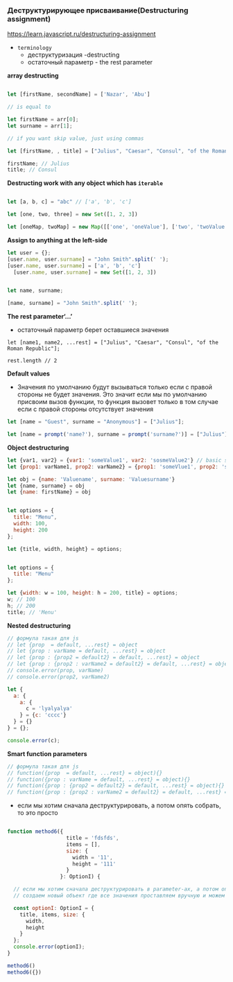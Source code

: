 ### Деструктурирующее присваивание(Destructuring assignment)

https://learn.javascript.ru/destructuring-assignment

- `terminology`
    - деструктуризация -destructing
    - остаточный параметр - the rest parameter

**array destructing**

```js

let [firstName, secondName] = ['Nazar', 'Abu']

// is equal to 

let firstName = arr[0];
let surname = arr[1];

// if you want skip value, just using commas

let [firstName, , title] = ["Julius", "Caesar", "Consul", "of the Roman Republic"];

firstName; // Julius
title; // Consul


```

**Destructing work with any object which has `iterable`**

```js

let [a, b, c] = "abc" // ['a', 'b', 'c']

let [one, two, three] = new Set([1, 2, 3])

let [oneMap, twoMap] = new Map([['one', 'oneValue'], ['two', 'twoValue']])

```

**Assign to anything at the left-side**

```js
let user = {};
[user.name, user.surname] = "John Smith".split(' ');
[user.name, user.surname] = ['a', 'b', 'c']
  [user.name, user.surname] = new Set([1, 2, 3])


let name, surname;

[name, surname] = "John Smith".split(' ');

```

**The rest parameter‘…’**

- остаточный параметр берет оставшиеся значения

```
let [name1, name2, ...rest] = ["Julius", "Caesar", "Consul", "of the Roman Republic"];

rest.length // 2
```

**Default values**

- Значения по умолчанию будут вызываться только если с правой стороны не будет значения. Это значит если мы по умолчанию
  присвоим вызов функции, то функция вызовет только в том случае если с правой стороны отсутствует значения

```js
let [name = "Guest", surname = "Anonymous"] = ["Julius"];

let [name = prompt('name?'), surname = prompt('surname?')] = ["Julius"];
```

**Object destructuring**

```js
let {var1, var2} = {var1: 'someValue1', var2: 'sosmeValue2'} // basic syntax
let {prop1: varName1, prop2: varName2} = {prop1: 'someVlue1', prop2: 'someVlue1'} // basic syntax

let obj = {name: 'Valuename', surname: 'Valuesurname'}
let {name, surname} = obj
let {name: firstName} = obj
```

```js run

let options = {
  title: "Menu",
  width: 100,
  height: 200
};

let {title, width, height} = options;
```

```js

let options = {
  title: "Menu"
};

let {width: w = 100, height: h = 200, title} = options;
w; // 100
h; // 200
title; // 'Menu'
```

**Nested destructuring**

```js 
// формула такая для js
// let {prop  = default, ...rest} = object
// let {prop : varName = default, ...rest} = object
// let {prop : {prop2 = default2} = default, ...rest} = object
// let {prop : {prop2 : varName2 = default2} = default, ...rest} = object
// console.error(prop, varName)
// console.error(prop2, varName2)

let {
  a: {
    a: {
      c = 'lyalyalya'
    } = {c: 'cccc'}
  } = {}
} = {};

console.error(c);


```

**Smart function parameters**

```js
// формула такая для js 
// function({prop  = default, ...rest} = object){}
// function({prop : varName = default, ...rest} = object){}
// function({prop : {prop2 = default2} = default, ...rest} = object){}
// function({prop : {prop2 : varName2 = default2} = default, ...rest} = object){}

```

- если мы хотим сначала деструктурировать, а потом опять собрать, то это просто

```js

function method6({
                   title = 'fdsfds',
                   items = [],
                   size: {
                     width = '11',
                     height = '111'
                   }
                 }: OptionI) {

  // если мы хотим сначала деструктурировать в parameter-ах, а потом опять собрать, то это просто
  // создаем новый объект где все значения проставляем вручную и можем дальше передавать

  const optionI: OptionI = {
    title, items, size: {
      width,
      height
    }
  };
  console.error(optionI);
}

method6()
method6({})

```

